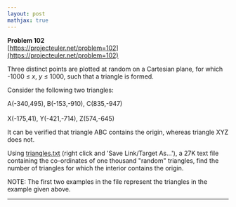 ```yaml
---
layout: post
mathjax: true
---
```

**Problem 102**  
[https://projecteuler.net/problem=102](https://projecteuler.net/problem=102)

<p>Three distinct points are plotted at random on a Cartesian plane, for which -1000 ≤ <i>x</i>, <i>y</i> ≤ 1000, such that a triangle is formed.</p>
<p>Consider the following two triangles:</p>
<p class="center">A(-340,495), B(-153,-910), C(835,-947)<br /><br />
X(-175,41), Y(-421,-714), Z(574,-645)</p>
<p>It can be verified that triangle ABC contains the origin, whereas triangle XYZ does not.</p>
<p>Using <a href="https://projecteuler.net/project/resources/p102_triangles.txt">triangles.txt</a> (right click and 'Save Link/Target As...'), a 27K text file containing the co-ordinates of one thousand "random" triangles, find the number of triangles for which the interior contains the origin.</p>
<p class="smaller">NOTE: The first two examples in the file represent the triangles in the example given above.</p>

---
